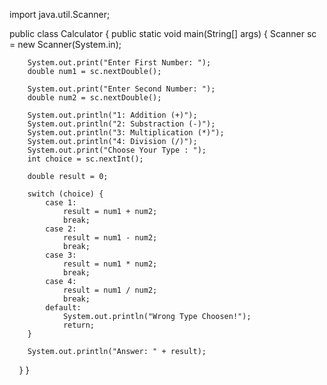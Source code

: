 import java.util.Scanner;

public class Calculator {
    public static void main(String[] args) {
        Scanner sc = new Scanner(System.in);

        System.out.print("Enter First Number: ");
        double num1 = sc.nextDouble();

        System.out.print("Enter Second Number: ");
        double num2 = sc.nextDouble();

        System.out.println("1: Addition (+)");
        System.out.println("2: Substraction (-)");
        System.out.println("3: Multiplication (*)");
        System.out.println("4: Division (/)");
        System.out.print("Choose Your Type : ");
        int choice = sc.nextInt();

        double result = 0;

        switch (choice) {
            case 1:
                result = num1 + num2;
                break;
            case 2:
                result = num1 - num2;
                break;
            case 3:
                result = num1 * num2;
                break;
            case 4:
                result = num1 / num2;
                break;
            default:
                System.out.println("Wrong Type Choosen!");
                return;
        }

        System.out.println("Answer: " + result);
    }
}

